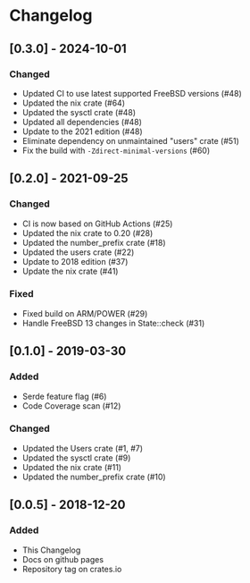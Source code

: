# Changelog

## [0.3.0] - 2024-10-01
### Changed
- Updated CI to use latest supported FreeBSD versions (#48)
- Updated the nix crate (#64)
- Updated the sysctl crate (#48)
- Updated all dependencies (#48)
- Update to the 2021 edition (#48)
- Eliminate dependency on unmaintained "users" crate (#51)
- Fix the build with `-Zdirect-minimal-versions` (#60)

## [0.2.0] - 2021-09-25
### Changed
- CI is now based on GitHub Actions (#25)
- Updated the nix crate to 0.20 (#28)
- Updated the number_prefix crate (#18)
- Updated the users crate (#22)
- Update to 2018 edition (#37)
- Update the nix crate (#41)

### Fixed
- Fixed build on ARM/POWER (#29)
- Handle FreeBSD 13 changes in State::check (#31)

## [0.1.0] - 2019-03-30
### Added
- Serde feature flag (#6)
- Code Coverage scan (#12)
### Changed
- Updated the Users crate (#1, #7)
- Updated the sysctl crate (#9)
- Updated the nix crate (#11)
- Updated the number_prefix crate (#10)

## [0.0.5] - 2018-12-20
### Added
- This Changelog
- Docs on github pages
- Repository tag on crates.io

